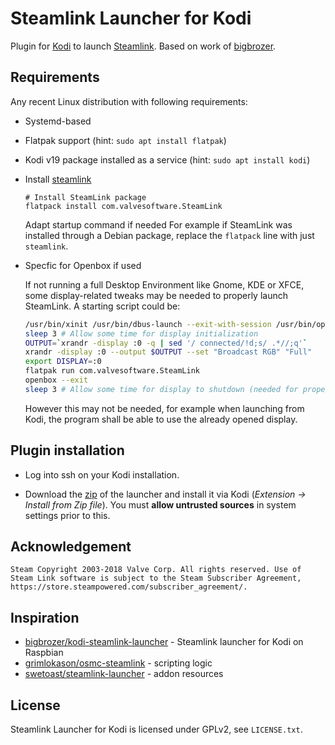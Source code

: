 # Steamlink Launcher for Kodi

Plugin for [Kodi](https://kodi.tv/) to launch [Steamlink](https://steamcommunity.com/app/353380/discussions/6/2806204039992195182/).
Based on work of [bigbrozer](https://github.com/bigbrozer/kodi-steamlink-launcher).

## Requirements

Any recent Linux distribution with following requirements:

* Systemd-based
* Flatpak support (hint: `sudo apt install flatpak`)
* Kodi v19 package installed as a service (hint: `sudo apt install kodi`)
* Install [steamlink](https://steamcommunity.com/app/353380/discussions/0/1743353164093954254)

    ```shell
    # Install SteamLink package
    flatpack install com.valvesoftware.SteamLink
    ```

    Adapt startup command if needed For example if SteamLink was installed through a Debian package, replace the `flatpack` line with just `steamlink`.

* Specfic for Openbox if used

    If not running a full Desktop Environment like Gnome, KDE or XFCE, some display-related tweaks may be needed to properly launch SteamLink. A starting script could be:

    ```bash
    /usr/bin/xinit /usr/bin/dbus-launch --exit-with-session /usr/bin/openbox-session -- :0 -nolisten tcp vt7 &
    sleep 3 # Allow some time for display initialization
    OUTPUT=`xrandr -display :0 -q | sed '/ connected/!d;s/ .*//;q'`
    xrandr -display :0 --output $OUTPUT --set "Broadcast RGB" "Full"
    export DISPLAY=:0
    flatpak run com.valvesoftware.SteamLink
    openbox --exit
    sleep 3 # Allow some time for display to shutdown (needed for proper Kodi restart)
    ```

    However this may not be needed, for example when launching from Kodi, the program shall be able to use the already opened display.

## Plugin installation

* Log into ssh on your Kodi installation.

* Download the [zip](https://github.com/jacen05/kodi-steamlink-launcher/releases) of the launcher and install it via Kodi (*Extension → Install from Zip file*). You must **allow untrusted sources** in system settings prior to this.

## Acknowledgement

```plain
Steam Copyright 2003-2018 Valve Corp. All rights reserved. Use of Steam Link software is subject to the Steam Subscriber Agreement, https://store.steampowered.com/subscriber_agreement/.
```

## Inspiration

* [bigbrozer/kodi-steamlink-launcher](https://github.com/bigbrozer/kodi-steamlink-launcher) - Steamlink launcher for Kodi on Raspbian
* [grimlokason/osmc-steamlink](https://gitlab.com/grimlokason/osmc-steamlink) - scripting logic
* [swetoast/steamlink-launcher](https://github.com/swetoast/steamlink-launcher) - addon resources

## License

Steamlink Launcher for Kodi is licensed under GPLv2, see `LICENSE.txt`.
